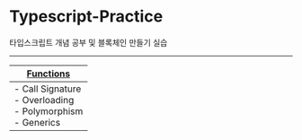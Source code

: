 # Typescript-Practice
 타입스크립트 개념 공부 및 블록체인 만들기 실습

---

|[Functions](https://github.com/seondal/Typescript-Practice/issues/1)|
|-|
|- Call Signature <br> - Overloading <br> - Polymorphism <br> - Generics|
